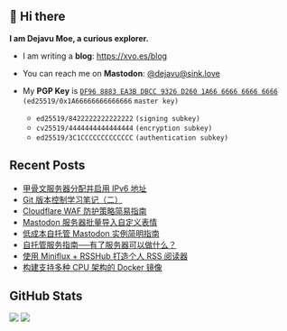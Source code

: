 ## 👋 Hi there

**I am Dejavu Moe, a curious explorer.**

- I am writing a **blog**: https://xvo.es/blog
- You can reach me on **Mastodon**: [@dejavu@sink.love](https://sink.love/@dejavu)
- My **PGP Key** is [`DF96 8883 EA3B DBCC 9326 D260 1A66 6666 6666 6666`](https://xvo.es/pgp) `(ed25519/0x1A66666666666666` `master key)`

  - `ed25519/8422222222222222` `(signing subkey)`
  - `cv25519/4444444444444444` `(encryption subkey)`
  - `ed25519/3C1CCCCCCCCCCCCC` `(authentication subkey)`

## Recent Posts

<!-- BLOG-POST-LIST:START -->
- [甲骨文服务器分配并启用 IPv6 地址](https://www.dejavu.moe/posts/oracle-instance-enable-ipv6-support-with-debian/)
- [Git 版本控制学习笔记（二）](https://www.dejavu.moe/posts/git-note-2/)
- [Cloudflare WAF 防护策略简易指南](https://www.dejavu.moe/posts/cloudflare-waf-set-up-guide/)
- [Mastodon 服务器批量导入自定义表情](https://www.dejavu.moe/posts/mastodon-custom-emoji/)
- [低成本自托管 Mastodon 实例简明指南](https://www.dejavu.moe/posts/selfhosted-mastodon-instance-with-docker/)
- [自托管服务指南──有了服务器可以做什么？](https://www.dejavu.moe/posts/what-a-server-used-for/)
- [使用 Miniflux + RSSHub 打造个人 RSS 阅读器](https://www.dejavu.moe/posts/build-rss-reader-with-rsshub-and-miniflux/)
- [构建支持多种 CPU 架构的 Docker 镜像](https://www.dejavu.moe/posts/build-multiarch-docker-image/)
<!-- BLOG-POST-LIST:END -->

## GitHub Stats

![](https://fastly.jsdelivr.net/gh/DejavuMoe/GitHub-Stats@latest/generated/overview.svg)
![](https://fastly.jsdelivr.net/gh/DejavuMoe/GitHub-Stats@latest/generated/languages.svg)